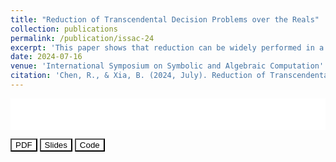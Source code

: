 ```yaml
---
title: "Reduction of Transcendental Decision Problems over the Reals"
collection: publications
permalink: /publication/issac-24
excerpt: 'This paper shows that reduction can be widely performed in a class of problems called "Trigonometric Extension".'
date: 2024-07-16
venue: 'International Symposium on Symbolic and Algebraic Computation'
citation: 'Chen, R., & Xia, B. (2024, July). Reduction of Transcendental Decision Problems over the Reals. In Proceedings of the 2024 International Symposium on Symbolic and Algebraic Computation (Accepted).'
---
```


<embed src="../assets/issac24-slides.pdf" type="application/pdf" width="100%" height="50px" />

<a href="https://dl.acm.org/doi/10.1145/3666000.3669675" target="_blank"><button style="background-color: white; color: black;">PDF</button></a>&nbsp;<a href="../assets/issac24-slides.pdf" target="_blank"><button style="background-color: white; color: black;">Slides</button></a>&nbsp;<a href="https://github.com/xiaxueqaq/TranscendentalProblems" target="_blank"><button style="background-color: white; color: black;">Code</button></a> 
